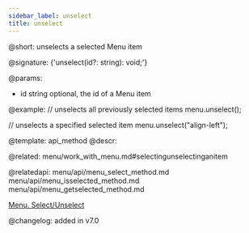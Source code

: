 ```yaml
---
sidebar_label: unselect
title: unselect
---          
```


@short: unselects a selected Menu item

@signature: {'unselect(id?: string): void;'}

@params:
- id	string  optional, the id of a Menu item

@example:
// unselects all previously selected items
menu.unselect();
 
// unselects a specified selected item
menu.unselect("align-left");


@template: api_method
@descr:

@related: menu/work_with_menu.md#selectingunselectinganitem

@relatedapi:
menu/api/menu_select_method.md
menu/api/menu_isselected_method.md
menu/api/menu_getselected_method.md


[Menu. Select/Unselect](https://snippet.dhtmlx.com/9qqah8ex)

@changelog:
added in v7.0

